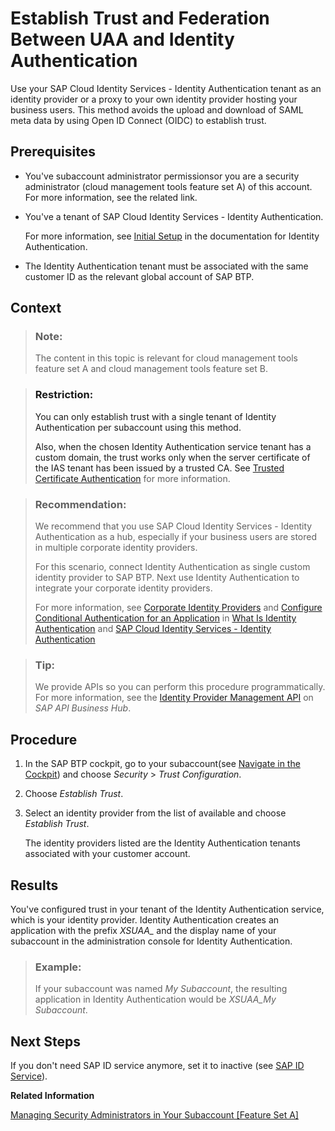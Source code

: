 <!-- loio161f8f0cfac64c4fa2d973bc5f08a894 -->

# Establish Trust and Federation Between UAA and Identity Authentication

Use your SAP Cloud Identity Services - Identity Authentication tenant as an identity provider or a proxy to your own identity provider hosting your business users. This method avoids the upload and download of SAML meta data by using Open ID Connect \(OIDC\) to establish trust.



<a name="loio161f8f0cfac64c4fa2d973bc5f08a894__prereq_dvg_xgj_p1b"/>

## Prerequisites

-   You've subaccount administrator permissionsor you are a security administrator \(cloud management tools feature set A\) of this account. For more information, see the related link.

-   You've a tenant of SAP Cloud Identity Services - Identity Authentication.

    For more information, see [Initial Setup](https://help.sap.com/viewer/6d6d63354d1242d185ab4830fc04feb1/Cloud/en-US/31af7da133874e199a7df1d42905241b.html) in the documentation for Identity Authentication.

-   The Identity Authentication tenant must be associated with the same customer ID as the relevant global account of SAP BTP.




<a name="loio161f8f0cfac64c4fa2d973bc5f08a894__context_tzl_st2_tmb"/>

## Context

> ### Note:  
> The content in this topic is relevant for cloud management tools feature set A and cloud management tools feature set B.

> ### Restriction:  
> You can only establish trust with a single tenant of Identity Authentication per subaccount using this method.
> 
> Also, when the chosen Identity Authentication service tenant has a custom domain, the trust works only when the server certificate of the IAS tenant has been issued by a trusted CA. See [Trusted Certificate Authentication](../60-security/trusted-certificate-authentication-790cb76.md) for more information.

> ### Recommendation:  
> We recommend that you use SAP Cloud Identity Services - Identity Authentication as a hub, especially if your business users are stored in multiple corporate identity providers.
> 
> For this scenario, connect Identity Authentication as single custom identity provider to SAP BTP. Next use Identity Authentication to integrate your corporate identity providers.
> 
> For more information, see [Corporate Identity Providers](https://help.sap.com/viewer/6d6d63354d1242d185ab4830fc04feb1/Cloud/en-US/19f3eca47db643b6aad448b5dc1075ad.html) and [Configure Conditional Authentication for an Application](https://help.sap.com/viewer/6d6d63354d1242d185ab4830fc04feb1/Cloud/en-US/0143dce88a604533ab5ab17e639fec09.html) in [What Is Identity Authentication](https://help.sap.com/viewer/6d6d63354d1242d185ab4830fc04feb1/Cloud/en-US/27882717f44b445fa287936c6f43dc1f.html) and [SAP Cloud Identity Services - Identity Authentication](https://help.sap.com/viewer/product/IDENTITY_AUTHENTICATION/Cloud/en-US)

> ### Tip:  
> We provide APIs so you can perform this procedure programmatically. For more information, see the [Identity Provider Management API](https://api.sap.com/api/TrustConfigurationAPI/resource) on *SAP API Business Hub*.



<a name="loio161f8f0cfac64c4fa2d973bc5f08a894__steps_a2x_wfg_wmb"/>

## Procedure

1.  In the SAP BTP cockpit, go to your subaccount\(see [Navigate in the Cockpit](navigate-in-the-cockpit-0874895.md)\) and choose *Security* \> *Trust Configuration*.

2.  Choose *Establish Trust*.

3.  Select an identity provider from the list of available and choose *Establish Trust*.

    The identity providers listed are the Identity Authentication tenants associated with your customer account.




<a name="loio161f8f0cfac64c4fa2d973bc5f08a894__result_brm_352_tmb"/>

## Results

You've configured trust in your tenant of the Identity Authentication service, which is your identity provider. Identity Authentication creates an application with the prefix *XSUAA\_* and the display name of your subaccount in the administration console for Identity Authentication.

> ### Example:  
> If your subaccount was named *My Subaccount*, the resulting application in Identity Authentication would be *XSUAA\_My Subaccount*.



<a name="loio161f8f0cfac64c4fa2d973bc5f08a894__postreq_z32_k52_tmb"/>

## Next Steps

If you don't need SAP ID service anymore, set it to inactive \(see [SAP ID Service](sap-id-service-d6a8db7.md)\).

**Related Information**  


[Managing Security Administrators in Your Subaccount \[Feature Set A\]](managing-security-administrators-in-your-subaccount-feature-set-a-6752c4b.md "Running on the cloud management tools feature set A: When you create a subaccount, SAP BTP automatically grants your user the role for the administration of business users and their authorizations in the subaccount. Having this role, you can also add or remove other users who will then also be user and role administrators of this subaccount.")

